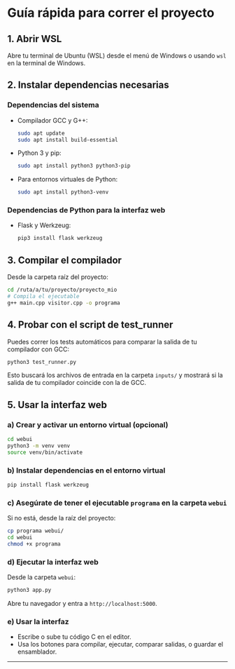 # Guía rápida para correr el proyecto

## 1. Abrir WSL
Abre tu terminal de Ubuntu (WSL) desde el menú de Windows o usando `wsl` en la terminal de Windows.

## 2. Instalar dependencias necesarias

### Dependencias del sistema
- Compilador GCC y G++:
  ```bash
  sudo apt update
  sudo apt install build-essential
  ```
- Python 3 y pip:
  ```bash
  sudo apt install python3 python3-pip
  ```
- Para entornos virtuales de Python:
  ```bash
  sudo apt install python3-venv
  ```

### Dependencias de Python para la interfaz web
- Flask y Werkzeug:
  ```bash
  pip3 install flask werkzeug
  ```

## 3. Compilar el compilador
Desde la carpeta raíz del proyecto:
```bash
cd /ruta/a/tu/proyecto/proyecto_mio
# Compila el ejecutable
g++ main.cpp visitor.cpp -o programa
```

## 4. Probar con el script de test_runner
Puedes correr los tests automáticos para comparar la salida de tu compilador con GCC:
```bash
python3 test_runner.py
```
Esto buscará los archivos de entrada en la carpeta `inputs/` y mostrará si la salida de tu compilador coincide con la de GCC.

## 5. Usar la interfaz web

### a) Crear y activar un entorno virtual (opcional)
```bash
cd webui
python3 -m venv venv
source venv/bin/activate
```

### b) Instalar dependencias en el entorno virtual
```bash
pip install flask werkzeug
```

### c) Asegúrate de tener el ejecutable `programa` en la carpeta `webui`
Si no está, desde la raíz del proyecto:
```bash
cp programa webui/
cd webui
chmod +x programa
```

### d) Ejecutar la interfaz web
Desde la carpeta `webui`:
```bash
python3 app.py
```
Abre tu navegador y entra a `http://localhost:5000`.

### e) Usar la interfaz
- Escribe o sube tu código C en el editor.
- Usa los botones para compilar, ejecutar, comparar salidas, o guardar el ensamblador.

---


